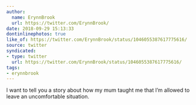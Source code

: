 ```yaml
---
author:
  name: ErynnBrook
  url: https://twitter.com/ErynnBrook/
date: 2018-09-29 15:13:33
dontinlinephotos: true
like_of: https://twitter.com/ErynnBrook/status/1046055387617775616/
source: twitter
syndicated:
- type: twitter
  url: https://twitter.com/ErynnBrook/status/1046055387617775616/
tags:
- erynnbrook
---
```


I want to tell you a story about how my mum taught me that I’m allowed to leave an uncomfortable situation.